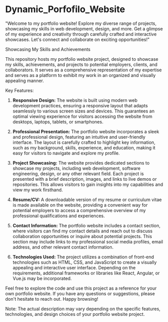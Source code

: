 # Dynamic_Porfofilo_Website
"Welcome to my portfolio website! Explore my diverse range of projects, showcasing my skills in web development, design, and more. Get a glimpse of my experience and creativity through carefully crafted and interactive showcases. Let's connect and collaborate on exciting opportunities!"


 Showcasing My Skills and Achievements


This repository hosts my portfolio website project, designed to showcase my skills, achievements, and projects to potential employers, clients, and collaborators. It serves as a comprehensive representation of my expertise and serves as a platform to exhibit my work in an organized and visually appealing manner.

Key Features:
1. **Responsive Design:** The website is built using modern web development practices, ensuring a responsive layout that adapts seamlessly to various screen sizes and devices. This guarantees an optimal viewing experience for visitors accessing the website from desktops, laptops, tablets, or smartphones.

2. **Professional Presentation:** The portfolio website incorporates a sleek and professional design, featuring an intuitive and user-friendly interface. The layout is carefully crafted to highlight key information, such as my background, skills, experience, and education, making it easy for visitors to navigate and explore my profile.

3. **Project Showcasing:** The website provides dedicated sections to showcase my projects, including web development, software engineering, design, or any other relevant field. Each project is presented with a brief description, images, and links to live demos or repositories. This allows visitors to gain insights into my capabilities and view my work firsthand.

4. **Resume/CV:** A downloadable version of my resume or curriculum vitae is made available on the website, providing a convenient way for potential employers to access a comprehensive overview of my professional qualifications and experiences.

5. **Contact Information:** The portfolio website includes a contact section, where visitors can find my contact details and reach out to discuss collaboration opportunities or inquire about potential projects. This section may include links to my professional social media profiles, email address, and other relevant contact information.

6. **Technologies Used:** The project utilizes a combination of front-end technologies such as HTML, CSS, and JavaScript to create a visually appealing and interactive user interface. Depending on the requirements, additional frameworks or libraries like React, Angular, or Vue.js may be incorporated.

Feel free to explore the code and use this project as a reference for your own portfolio website. If you have any questions or suggestions, please don't hesitate to reach out. Happy browsing!

Note: The actual description may vary depending on the specific features, technologies, and design choices of your portfolio website project.
